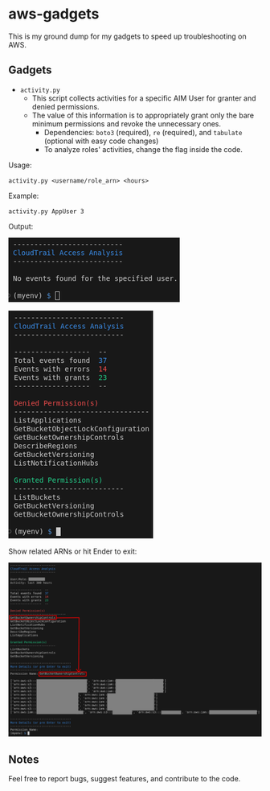 # aws-gadgets

This is my ground dump for my gadgets to speed up troubleshooting on AWS.

## Gadgets

- `activity.py`
  - This script collects activities for a specific AIM User for granter and denied permissions.
  - The value of this information is to appropriately grant only the bare minimum permissions and revoke the unnecessary ones.
    - Dependencies: `boto3` (required), `re` (required), and `tabulate` (optional with easy code changes)
    - To analyze roles' activities, change the flag inside the code.

Usage:

```
activity.py <username/role_arn> <hours>
```

Example:

```
activity.py AppUser 3
```

Output:

![Output_No_Events](https://github.com/davift/aws-gadgets/blob/main/output_01.png)

![Output_No_Events](https://github.com/davift/aws-gadgets/blob/main/output_02.png)

Show related ARNs or hit Ender to exit:

![Output_No_Events](https://github.com/davift/aws-gadgets/blob/main/output_03.png)

## Notes

Feel free to report bugs, suggest features, and contribute to the code.
